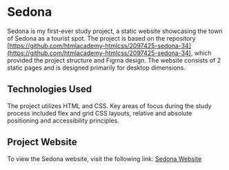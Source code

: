 # Sedona

Sedona is my first-ever study project, a static website showcasing the town of Sedona as a tourist spot. The project is based on the repository [https://github.com/htmlacademy-htmlcss/2097425-sedona-34](https://github.com/htmlacademy-htmlcss/2097425-sedona-34), which provided the project structure and Figma design. The website consists of 2 static pages and is designed primarily for desktop dimensions.

## Technologies Used

The project utilizes HTML and CSS. Key areas of focus during the study process included flex and grid CSS layouts, relative and absolute positioning and accessibility principles.

## Project Website

To view the Sedona website, visit the following link: [Sedona Website](https://sashadudkina5.github.io/TourGuide_Website_SedonaCity/)
